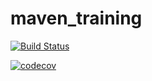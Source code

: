 # maven_training
[![Build Status](https://github.com/RahilSamy15/maven_training/actions/workflows/build.yml/badge.svg)](https://github.com/RahilSamy15/maven_training)

[![codecov](https://codecov.io/gh/RahilSamy15/maven_training/branch/main/graph/badge.svg?token=0LQHAN6YMJ)](https://codecov.io/gh/RahilSamy15/maven_training)